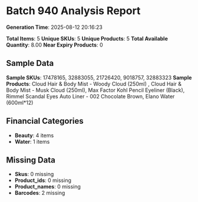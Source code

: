 # Batch 940 Analysis Report

**Generation Time**: 2025-08-12 20:16:23

**Total Items**: 5
**Unique SKUs**: 5
**Unique Products**: 5
**Total Available Quantity**: 8.00
**Near Expiry Products**: 0

## Sample Data
**Sample SKUs**: 17478165, 32883055, 21726420, 9018757, 32883323
**Sample Products**: Cloud Hair & Body Mist - Woody Cloud (250ml)  , Cloud Hair & Body Mist - Musk Cloud (250ml), Max Factor Kohl Pencil Eyeliner (Black), Rimmel Scandal Eyes Auto Liner - 002 Chocolate Brown, Elano Water (600ml*12)

## Financial Categories
- **Beauty**: 4 items
- **Water**: 1 items

## Missing Data
- **Skus**: 0 missing
- **Product_ids**: 0 missing
- **Product_names**: 0 missing
- **Barcodes**: 2 missing
